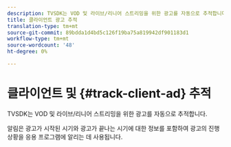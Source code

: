 ```yaml
---
description: TVSDK는 VOD 및 라이브/리니어 스트리밍을 위한 광고를 자동으로 추적합니다.
title: 클라이언트 광고 추적
translation-type: tm+mt
source-git-commit: 89bdda1d4bd5c126f19ba75a819942df901183d1
workflow-type: tm+mt
source-wordcount: '48'
ht-degree: 0%

---
```



# 클라이언트 및 {#track-client-ad} 추적

TVSDK는 VOD 및 라이브/리니어 스트리밍을 위한 광고를 자동으로 추적합니다.

알림은 광고가 시작된 시기와 광고가 끝나는 시기에 대한 정보를 포함하여 광고의 진행 상황을 응용 프로그램에 알리는 데 사용됩니다.
